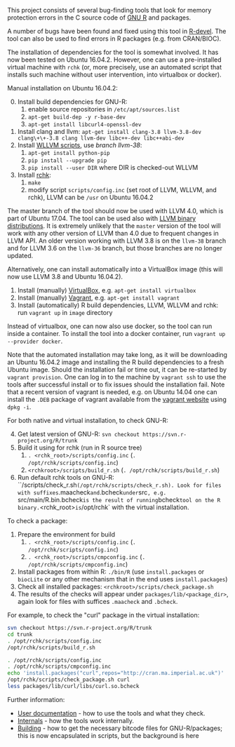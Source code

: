 
This project consists of several bug-finding tools that look for memory
protection errors in the C source code of [GNU
R](http://www.r-project.org/) and packages.  

A number of bugs have been found and fixed using this tool in
[R-devel](https://svn.r-project.org/R/trunk/).
The tool can also be used to find errors in R packages (e.g.  from
CRAN/BIOC).

The installation of dependencies for the tool is somewhat involved. It has
now been tested on Ubuntu 16.04.2. However, one can use a pre-installed virtual
machine with `rchk` (or, more precisely, use an automated script that
installs such machine without user intervention, into virtualbox or docker).

Manual installation on Ubuntu 16.04.2:

0. Install build dependencies for GNU-R:
	1. enable source repositories in `/etc/apt/sources.list`
	2. `apt-get build-dep -y r-base-dev`
	3. `apt-get install libcurl4-openssl-dev`
1. Install clang and llvm: `apt-get install clang-3.8 llvm-3.8-dev clang\+\+-3.8 clang llvm-dev libc++-dev libc++abi-dev`
2. Install [WLLVM scripts](https://github.com/travitch/whole-program-llvm), use *branch llvm-38*:
	1. `apt-get install python-pip`
	2. `pip install --upgrade pip`
	3. `pip install --user DIR` where DIR is checked-out WLLVM
3. Install [rchk](https://github.com/kalibera/rchk.git):
	1. `make`
	2. modify script `scripts/config.inc` (set root of LLVM, WLLVM, and rchk), LLVM can be `/usr` on Ubuntu 16.04.2

The master branch of the tool should now be used with LLVM 4.0, which is
part of Ubuntu 17.04. The tool can be used also with [LLVM binary distributions](http://llvm.org/releases/download.html).
It is extremely unlikely that the `master` version of the tool will work with any other
version of LLVM than 4.0 due to frequent changes in LLVM API.  An older
version working with LLVM 3.8 is on the `llvm-38` branch and for LLVM 3.6 on the `llvm-36`
branch, but those branches are no longer updated.

Alternatively, one can install automatically into a VirtualBox image (this
will now use LLVM 3.8 and Ubuntu 16.04.2).

1. Install (manually) [VirtualBox](https://www.virtualbox.org/wiki/Downloads), e.g. `apt-get install virtualbox`
2. Install (manually) [Vagrant](https://www.vagrantup.com/), e.g. `apt-get install vagrant`
3. Install (automatically) R build dependencies, LLVM, WLLVM and rchk: run `vagrant up` in `image` directory

Instead of virtualbox, one can now also use docker, so the tool can run inside
a container. To install the tool into a docker container, run
`vagrant up --provider docker`.

Note that the automated installation may take long, as it will be
downloading an Ubuntu 16.04.2 image and installing the R build dependencies
to a fresh Ubuntu image. Should the installation fail or time out, it can
be re-started by `vagrant provision`. One can log in to the machine by
`vagrant ssh` to use the tools after successful install or to fix issues
should the installation fail. Note that a recent version of vagrant is
needed, e.g. on Ubuntu 14.04 one can install the `.DEB` package of vagrant
available from the [vagrant website](https://www.vagrantup.com/downloads.html)
using `dpkg -i`.


For both native and virtual installation, to check GNU-R:

4. Get latest version of GNU-R: `svn checkout https://svn.r-project.org/R/trunk`
5. Build it using for rchk (run in R source tree)
	1. `. <rchk_root>/scripts/config.inc` (`. /opt/rchk/scripts/config.inc`)
	2. `<rchkroot>/scripts/build_r.sh` (`. /opt/rchk/scripts/build_r.sh`)
6. Run default rchk tools on GNU-R: ``<rchkroot>/scripts/check_r.sh` (/opt/rchk/scripts/check_r.sh). Look for
files with suffixes `.maacheck` and `.bcheck` under `src`, e.g. 
`src/main/R.bin.bcheck` is the result of running `bcheck` tool on the R
binary. `<rchk_root>` is `/opt/rchk` with the virtual installation.

To check a package:

1. Prepare the environment for build
	1. `. <rchk_root>/scripts/config.inc` (`. /opt/rchk/scripts/config.inc`)
	2. `. <rchk_root>/scripts/cmpconfig.inc` (`. /opt/rchk/scripts/cmpconfig.inc`)
2. Install packages from within R: `./bin/R` (use `install.packages` or
`biocLite` or any other mechanism that in the end uses `install.packages`)
3. Check all installed packages: `<rchkroot>/scripts/check_package.sh`
4. The results of the checks will appear under `packages/lib/<package_dir>`,
again look for files with suffices `.maacheck` and `.bcheck`.

For example, to check the "curl" package in the virtual installation:

```bash
svn checkout https://svn.r-project.org/R/trunk
cd trunk
. /opt/rchk/scripts/config.inc
/opt/rchk/scripts/build_r.sh

. /opt/rchk/scripts/config.inc
. /opt/rchk/scripts/cmpconfig.inc
echo 'install.packages("curl",repos="http://cran.ma.imperial.ac.uk")' |  ./bin/R --slave
/opt/rchk/scripts/check_package.sh curl
less packages/lib/curl/libs/curl.so.bcheck
```

Further information:

* [User documentation](doc/USAGE.md) - how to use the tools and what they check.
* [Internals](doc/INTERNALS.md) - how the tools work internally.
* [Building](doc/BUILDING.md) - how to get the necessary bitcode files for GNU-R/packages; this is now encapsulated in scripts, but the background is here
